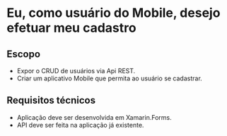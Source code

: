 # Eu, como usuário do Mobile, desejo efetuar meu cadastro

## Escopo

 - Expor o CRUD de usuários via Api REST.
 - Criar um aplicativo Mobile que permita ao usuário se cadastrar.

## Requisitos técnicos

 - Aplicação deve ser desenvolvida em Xamarin.Forms.
 - API deve ser feita na aplicação já existente.

